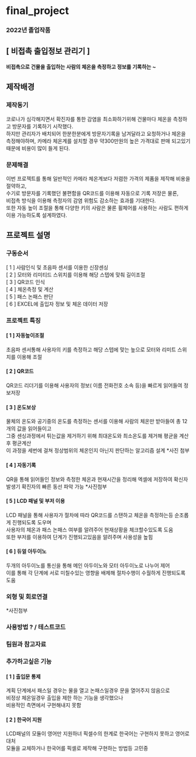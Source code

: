 # final_project
### 2022년 졸업작품

## [ 비접촉 출입정보 관리기 ]
#### 비접촉으로 건물을 출입하는 사람의 체온을 측정하고 정보를 기록하는 ~  


## 제작배경
### 제작동기
코로나가 심각해지면서 확진자를 통한 감염을 최소화하기위해 건물마다 체온을 측정하고 방문자를 기록하기 시작했다.  
하지만 관리자가 배치되어 한분한분에게 방문자기록을 남겨달라고 요청하거나 체온을 측정해야하며, 
카메라 체온계를 설치할 경우 약300만원의 높은 가격대로 판매 되고있기 때문에 비용이 많이 들게 된다.


### 문제해결
이번 프로젝트를 통해 일반적인 카메라 체온계보다 저렴한 가격의 제품을 제작해 비용을 절약하고,  
수기로 방문자를 기록했던 불편함을 QR코드를 이용해 자동으로 기록 저장은 물론,  
비접촉 방식을 이용해 측정자의 감염 위험도 감소하는 효과를 기대한다.  
또한 자동 높이 조절을 통해 다양한 키의 사람은 물론 휠체어를 사용하는 사람도 편하게 이용 가능하도록 설계하였다.

## 프로젝트 설명
### 구동순서
[ 1 ] 사람인식 및 초음파 센서를 이용한 신장센싱  
[ 2 ] 모터와 리미티드 스위치를 이용해 해당 스텝에 맞춰 길이조절  
[ 3 ] QR코드 인식  
[ 4 ] 체온측정 및 계산  
[ 5 ] 패스 논패스 판단  
[ 6 ] EXCEL에 출입자 정보 및 체온 데이터 저장

### 프로젝트 특징
#### [ 1 ] 자동높이조절
초음파 센서통해 사용자의 키를 측정하고 해당 스텝에 맞는 높으로 모터와 리미트 스위치를 이용해 조절  


#### [ 2 ] QR코드
QR코드 리더기를 이용해 사용자의 정보( 이름 전화전호 소속 등)을 빠르게 읽어들여 정보저장


#### [ 3 ] 온도보상
물체의 온도와 공기중의 온도를 측정하는 센서를 이용해 사람의 체온만 받아들여 총 12개의 값을 읽어들이고  
그중 센싱과정에서 튀는값을 제거하기 위해 최대온도와 최소온도를 제거해 평균을 계산후 평균계산  
이 과정을 세번에 걸쳐 정상범위의 체온인지 아닌지 판단하는 알고리즘 설계 
*사진 첨부

#### [ 4 ] 자동기록
QR을 통해 읽어들인 정보와 측정한 체온과 현재시간을 정리해 엑셀에 저장하여
확신자 발생기 확진자의 빠른 동선 파악 가능
*사진첨부

#### [ 5 ] LCD 패널 및 부저 이용
LCD 패널을 통해 사용자가 절차에 따라 QR코드를 스탠하고 체온을 측정하는등 순조롭게 진행되도록 도우며  
사용자의 체온과 패스 논패스 여부를 알려주어 현재상황을 체크할수있도록 도움  
또한 부저를 이용하여 단계가 진행되고있음을 알려주며 사용성을 높힘


#### [ 6 ] 듀얼 아두이노
두개의 아두이노를 통신을 통해 메인 아두이노와 모터 아두이노로 나누어 제어  
이를 통해 각 단계에 서로 미칠수있는 영향을 배제해 절차수행이 수월하게 진행되도록 도움


### 외형 및 회로연결
*사진첨부


### 사용방법 ? / 테스트코드



### 팀원과 참고자료



### 추가하고싶은 기능
#### [ 1 ] 출입문 통제  
계획 단계에서 패스일 경우는 물을 열고 논패스일경우 문을 열어주지 않음으로  
비정상 체온일경우 출입을 제한 하는 기능을 생각했으나  
비용적인 측면에서 구현해내지 못함  


#### [ 2 ] 한국어 지원  
LCD패널의 모듈이 영어만 지원하녀 픽셀수의 한계로 한국어는 구현하지 못하고 영어로 대처  
모듈을 교체하거나 한국어를 픽셀로 제작해 구현하는 방법등 고민중
